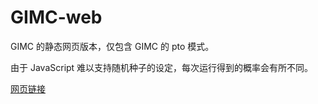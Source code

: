 # GIMC-web

GIMC 的静态网页版本，仅包含 GIMC 的 pto 模式。

由于 JavaScript 难以支持随机种子的设定，每次运行得到的概率会有所不同。

[网页链接](https://whatss7.github.io/gimc-web/)